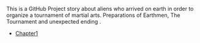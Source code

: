 This is a GitHub Project story about aliens who arrived on earth in order to organize a tournament of martial arts. Preparations of Earthmen, The Tournament and unexpected ending .

- [Chapter1](Chapter1.html)